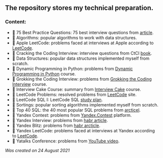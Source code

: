<h2>The repository stores my technical preparation.</h2>

<h3>Content:</h3>

* :open_file_folder: 75 Best Practice Questions: 75 best interview questions from [article](https://techinterviewhandbook.org/best-practice-questions/).
* :open_file_folder: Algorithms: popular algorithms to work with data structures.
* :open_file_folder: Apple LeetCode: problems faced at interviews at Apple according to [LeetCode](https://leetcode.com/company/apple/).
* :open_file_folder: Cracking the Coding Interview: interview questions from CtCI [book](https://www.amazon.com/Cracking-Coding-Interview-Programming-Questions/dp/0984782850/).
* :open_file_folder: Data Structures: popular data structures implemented myself from scratch.
* :open_file_folder: Dynamic Programming in Python: problems from [Dynamic Programming in Python](https://www.educative.io/courses/dynamic-programming-in-python/) course.
* :open_file_folder: Grokking the Coding Interview: problems from [Grokking the Coding Interview](https://www.educative.io/courses/grokking-the-coding-interview/) course.
* :open_file_folder: Interview Cake Course: summary from [Interview Cake](https://www.interviewcake.com/table-of-contents) course.
* :open_file_folder: LeetCode Problems: resolved problems from [LeetCode](https://leetcode.com/) site.
* :open_file_folder: LeetCode SQL I: LeetCode SQL [study plan](https://leetcode.com/study-plan/sql/).
* :open_file_folder: Sortings: popular sorting algorithms implemented myself from scratch.
* :open_file_folder: Top 40 SQL: the 40 most popular SQL problems from [arcticel](https://artoftesting.com/sql-queries-for-interview).
* :open_file_folder: Yandex Contest: problems from [Yandex.Contest](https://contest.yandex.ru/) platform.
* :open_file_folder: Yandex Interview: problems from [habr article](https://habr.com/ru/post/550088/).
* :open_file_folder: Yandex Blitz: problems from [habr arcticle](https://habr.com/ru/company/yandex/blog/340784/).
* :open_file_folder: Yandex LeetCode: problems faced at interviews at Yandex according to [LeetCode](https://leetcode.com/company/yandex/).
* :open_file_folder: Yatalks Conference: problems from [YouTube video](https://www.youtube.com/watch?v=3ZHbMra4NRc/).

*Was created on 24 August 2021*

